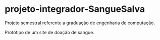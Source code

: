 # projeto-integrador-SangueSalva
Projeto semestral referente a graduação de engenharia de computação.

Protótipo de um site de doação de sangue.
